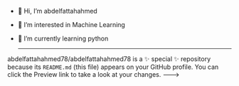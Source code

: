 - 👋 Hi, I’m abdelfattahahmed
- 👀 I’m interested in Machine Learning
- 🌱 I’m currently learning python

  -------------------------------------
abdelfattahahmed78/abdelfattahahmed78 is a ✨ special ✨ repository because its `README.md` (this file) appears on your GitHub profile.
You can click the Preview link to take a look at your changes.
--->
